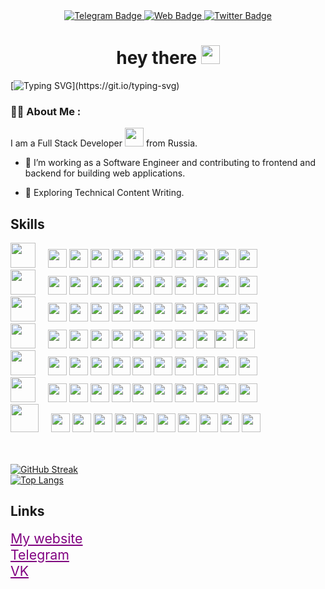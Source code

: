 <div id="header" align="center">
  <div id="badges">
    <a href="https://t.me/yousoro_omedeto" target="_blank">
      <img src="https://img.shields.io/badge/Telegram-blue?style=for-the-badge&logo=telegram&logoColor=white" alt="Telegram Badge"/>
    </a>
    <a href="https://yousoro-omedeto.ru" target="_blank">
      <img src="https://img.shields.io/badge/ZeHiRo-red?style=for-the-badge&logo=web&logoColor=white" alt="Web Badge"/>
    </a> 
    <a href="https://vk.com/yousoro_omedeto" target="_blank">
      <img src="https://img.shields.io/badge/VK-blue?style=for-the-badge&logo=VK&logoColor=white" alt="Twitter Badge"/>
    </a>
  </div>
  <img src="https://komarev.com/ghpvc/?username=MartiAble&style=flat-square&color=blue" alt=""/>
  <h1>
  hey there
  <img src="https://media.giphy.com/media/hvRJCLFzcasrR4ia7z/giphy.gif" width="30px"/>
</h1>
</div>



[![Typing SVG](http://readme-typing-svg.herokuapp.com?font=Source+Code+Pro&pause=1000&color=58A6FFFF&width=435&lines=Y+O+U+S+O+R+O+!)](https://git.io/typing-svg)

### :woman_technologist: About Me :
I am a Full Stack Developer <img src="https://media.giphy.com/media/WUlplcMpOCEmTGBtBW/giphy.gif" width="30"> from Russia.
- :telescope: I’m working as a Software Engineer and contributing to frontend and backend for building web applications.

- :seedling: Exploring Technical Content Writing.


## Skills 

<div class="badges">
  <div class="HTML" style="display: inline !important">
    <img style="width:40px;" src="https://cdn.jsdelivr.net/gh/devicons/devicon/icons/html5/html5-plain-wordmark.svg" /> &nbsp &nbsp
        <img style="width:30px;" src="https://www.svgrepo.com/show/513354/star.svg" /> <img style="width:30px;" src="https://www.svgrepo.com/show/513354/star.svg" /> <img style="width:30px;" src="https://www.svgrepo.com/show/513354/star.svg" /> 
        <img style="width:30px;" src="https://www.svgrepo.com/show/513354/star.svg" /> <img style="width:30px;" src="https://www.svgrepo.com/show/513354/star.svg" /> <img style="width:30px;" src="https://www.svgrepo.com/show/513354/star.svg" /> 
        <img style="width:30px;" src="https://www.svgrepo.com/show/513354/star.svg" />  <img style="width:30px;" src="https://www.svgrepo.com/show/513354/star.svg" /> <img style="width:30px;" src="https://www.svgrepo.com/show/513354/star.svg" />
        <img style="width:30px;" src="https://www.svgrepo.com/show/513354/star.svg" />
   
  </div> 
  <div class="CSS">
    <img style="width:40px;" src="https://cdn.jsdelivr.net/gh/devicons/devicon/icons/css3/css3-plain-wordmark.svg" /> &nbsp &nbsp
        <img style="width:30px;" src="https://www.svgrepo.com/show/513354/star.svg" /> <img style="width:30px;" src="https://www.svgrepo.com/show/513354/star.svg" /> <img style="width:30px;" src="https://www.svgrepo.com/show/513354/star.svg" /> 
        <img style="width:30px;" src="https://www.svgrepo.com/show/513354/star.svg" /> <img style="width:30px;" src="https://www.svgrepo.com/show/513354/star.svg" /> <img style="width:30px;" src="https://www.svgrepo.com/show/513354/star.svg" /> 
        <img style="width:30px;" src="https://www.svgrepo.com/show/513354/star.svg" />  <img style="width:30px;" src="https://www.svgrepo.com/show/513354/star.svg" /> <img style="width:30px;" src="https://yousoro-omedeto.ru/img/svg/star-svgrepo-com.svg" /> 
        <img style="width:30px;" src="https://yousoro-omedeto.ru/img/svg/star-svgrepo-com.svg" />
  </div>
  <div class="PHP">
    <img style="width:40px;" src="https://cdn.jsdelivr.net/gh/devicons/devicon/icons/php/php-original.svg" /> &nbsp &nbsp
        <img style="width:30px;" src="https://www.svgrepo.com/show/513354/star.svg" /> <img style="width:30px;" src="https://www.svgrepo.com/show/513354/star.svg" /> <img style="width:30px;" src="https://www.svgrepo.com/show/513354/star.svg" /> 
        <img style="width:30px;" src="https://www.svgrepo.com/show/513354/star.svg" /> <img style="width:30px;" src="https://www.svgrepo.com/show/513354/star.svg" /> <img style="width:30px;" src="https://www.svgrepo.com/show/513354/star.svg" /> 
        <img style="width:30px;" src="https://www.svgrepo.com/show/513354/star.svg" />  <img style="width:30px;" src="https://www.svgrepo.com/show/513354/star.svg" /> <img style="width:30px;" src="https://www.svgrepo.com/show/513354/star.svg" />
        <img style="width:30px;" src="https://yousoro-omedeto.ru/img/svg/star-svgrepo-com.svg" />
  </div>
  <div class="JS">
    <img style="width:40px;" src="https://cdn.jsdelivr.net/gh/devicons/devicon/icons/javascript/javascript-original.svg" /> &nbsp &nbsp
        <img style="width:30px;" src="https://www.svgrepo.com/show/513354/star.svg" /> <img style="width:30px;" src="https://www.svgrepo.com/show/513354/star.svg" /> <img style="width:30px;" src="https://www.svgrepo.com/show/513354/star.svg" /> 
        <img style="width:30px;" src="https://www.svgrepo.com/show/513354/star.svg" /> <img style="width:30px;" src="https://www.svgrepo.com/show/513354/star.svg" /> <img style="width:30px;" src="https://www.svgrepo.com/show/513354/star.svg" /> 
        <img style="width:30px;" src="https://www.svgrepo.com/show/513354/star.svg" />  <img style="width:30px;" src="https://yousoro-omedeto.ru/img/svg/star-svgrepo-com.svg" /><img style="width:30px;" src="https://yousoro-omedeto.ru/img/svg/star-svgrepo-com.svg" /> 
        <img style="width:30px;" src="https://yousoro-omedeto.ru/img/svg/star-svgrepo-com.svg" />
  </div>
  <div class="BASH">
    <img style="width:40px;" src="https://cdn.jsdelivr.net/gh/devicons/devicon/icons/bash/bash-original.svg" />  &nbsp &nbsp
        <img style="width:30px;" src="https://www.svgrepo.com/show/513354/star.svg" /> <img style="width:30px;" src="https://www.svgrepo.com/show/513354/star.svg" /> <img style="width:30px;" src="https://www.svgrepo.com/show/513354/star.svg" /> 
        <img style="width:30px;" src="https://www.svgrepo.com/show/513354/star.svg" /> <img style="width:30px;" src="https://www.svgrepo.com/show/513354/star.svg" /> <img style="width:30px;" src="https://yousoro-omedeto.ru/img/svg/star-svgrepo-com.svg" />
        <img style="width:30px;" src="https://yousoro-omedeto.ru/img/svg/star-svgrepo-com.svg" /> <img style="width:30px;" src="https://yousoro-omedeto.ru/img/svg/star-svgrepo-com.svg" /> <img style="width:30px;" src="https://yousoro-omedeto.ru/img/svg/star-svgrepo-com.svg" />
        <img style="width:30px;" src="https://yousoro-omedeto.ru/img/svg/star-svgrepo-com.svg" />
  </div>
  <div class="GIT">
    <img style="width:40px;" src="https://cdn.jsdelivr.net/gh/devicons/devicon/icons/git/git-original.svg" /> &nbsp &nbsp
        <img style="width:30px;" src="https://www.svgrepo.com/show/513354/star.svg" /> <img style="width:30px;" src="https://www.svgrepo.com/show/513354/star.svg" /> <img style="width:30px;" src="https://www.svgrepo.com/show/513354/star.svg" /> 
        <img style="width:30px;" src="https://www.svgrepo.com/show/513354/star.svg" /> <img style="width:30px;" src="https://www.svgrepo.com/show/513354/star.svg" /> <img style="width:30px;" src="https://www.svgrepo.com/show/513354/star.svg" /> 
        <img style="width:30px;" src="https://www.svgrepo.com/show/513354/star.svg" />  <img style="width:30px;" src="https://yousoro-omedeto.ru/img/svg/star-svgrepo-com.svg" /> <img style="width:30px;" src="https://yousoro-omedeto.ru/img/svg/star-svgrepo-com.svg" />
        <img style="width:30px;" src="https://yousoro-omedeto.ru/img/svg/star-svgrepo-com.svg" />
  </div>
  <div class="MYSQL">
    <img style="width:45px;" src="https://www.svgrepo.com/show/303251/mysql-logo.svg" />    &nbsp &nbsp
        <img style="width:30px;" src="https://www.svgrepo.com/show/513354/star.svg" /> <img style="width:30px;" src="https://www.svgrepo.com/show/513354/star.svg" /> <img style="width:30px;" src="https://www.svgrepo.com/show/513354/star.svg" /> 
        <img style="width:30px;" src="https://www.svgrepo.com/show/513354/star.svg" /> <img style="width:30px;" src="https://www.svgrepo.com/show/513354/star.svg" /> <img style="width:30px;" src="https://www.svgrepo.com/show/513354/star.svg" /> 
        <img style="width:30px;" src="https://www.svgrepo.com/show/513354/star.svg" />  <img style="width:30px;" src="https://www.svgrepo.com/show/513354/star.svg" /> <img style="width:30px;" src="https://yousoro-omedeto.ru/img/svg/star-svgrepo-com.svg" /> 
        <img style="width:30px;" src="https://yousoro-omedeto.ru/img/svg/star-svgrepo-com.svg" />
  </div>
 </div>

<br>
<br>

[![GitHub Streak](http://github-readme-streak-stats.herokuapp.com?user=MartiAble&theme=dark&date_format=M%20j%5B%2C%20Y%5D)](https://git.io/streak-stats)
<br>
[![Top Langs](https://github-readme-stats.vercel.app/api/top-langs/?username=MartiAble&layout=compact&theme=vision-friendly-dark)](https://github.com/anuraghazra/github-readme-stats)

## Links

<a href="yousoro-omedeto.ru" style="font-size: 16pt; color: purple;">My website</a> <br>
<a href="t.me/yousoro_omedeto" style="font-size: 16pt; color: purple;">Telegram</a> <br>
<a href="vk.com/yousoro_omedeto" style="font-size: 16pt; color: purple;">VK</a>
<!--
**MartiAble/MartiAble** is a ✨ _special_ ✨ repository because its `README.md` (this file) appears on your GitHub profile.

Here are some ideas to get you started:

- 🔭 I’m currently working on ...
- 🌱 I’m currently learning ...
- 👯 I’m looking to collaborate on ...
- 🤔 I’m looking for help with ...
- 💬 Ask me about ...
- 📫 How to reach me: ...
- 😄 Pronouns: ...
- ⚡ Fun fact: ...
-->
